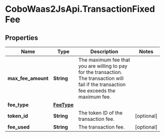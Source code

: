 # CoboWaas2JsApi.TransactionFixedFee

## Properties

Name | Type | Description | Notes
------------ | ------------- | ------------- | -------------
**max_fee_amount** | **String** | The maximum fee that you are willing to pay for the transaction. The transaction will fail if the transaction fee exceeds the maximum fee. | 
**fee_type** | [**FeeType**](FeeType.md) |  | 
**token_id** | **String** | The token ID of the transaction fee. | [optional] 
**fee_used** | **String** | The transaction fee. | [optional] 


